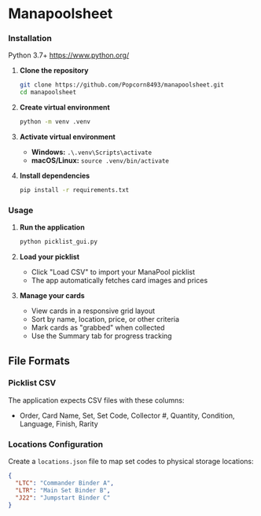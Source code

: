 # Manapoolsheet

### Installation

Python 3.7+ https://www.python.org/

1. **Clone the repository**

   ```bash
   git clone https://github.com/Popcorn8493/manapoolsheet.git
   cd manapoolsheet
   ```

2. **Create virtual environment**

   ```bash
   python -m venv .venv
   ```

3. **Activate virtual environment**
   - **Windows:** `.\.venv\Scripts\activate`
   - **macOS/Linux:** `source .venv/bin/activate`

4. **Install dependencies**

   ```bash
   pip install -r requirements.txt
   ```

### Usage

1. **Run the application**

   ```bash
   python picklist_gui.py
   ```

2. **Load your picklist**
   - Click "Load CSV" to import your ManaPool picklist
   - The app automatically fetches card images and prices

3. **Manage your cards**
   - View cards in a responsive grid layout
   - Sort by name, location, price, or other criteria
   - Mark cards as "grabbed" when collected
   - Use the Summary tab for progress tracking

## File Formats

### Picklist CSV

The application expects CSV files with these columns:
- Order, Card Name, Set, Set Code, Collector #, Quantity, Condition, Language, Finish, Rarity

### Locations Configuration

Create a `locations.json` file to map set codes to physical storage locations:

```json
{
  "LTC": "Commander Binder A",
  "LTR": "Main Set Binder B", 
  "J22": "Jumpstart Binder C"
}
```
